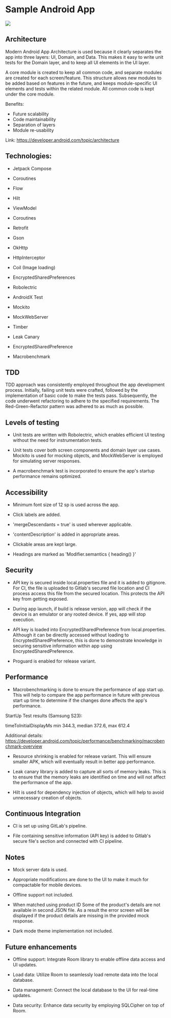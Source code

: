 # Sample Android App

![](https://drive.google.com/file/d/1Poj6D8xNrIIPJU12LCxMOG3wikHIDHzh/view?usp=drivesdk)


## Architecture

Modern Android App Architecture is used because it clearly separates the app into three layers: UI, Domain, and Data. This makes it easy to write unit tests for the Domain layer, and to keep all UI elements in the UI layer.

A core module is created to keep all common code, and separate modules are created for each screen/feature. This structure allows new modules to be added based on features in the future, and keeps module-specific UI elements and tests within the related module. All common code is kept under the core module.

Benefits:

- Future scalability
- Code maintainability
- Separation of layers
- Module re-usability

Link: https://developer.android.com/topic/architecture

## Technologies:

- Jetpack Compose

- Coroutines

- Flow

- Hilt

- ViewModel

- Coroutines

- Retrofit

- Gson

- OkHttp

- HttpInterceptor

- Coil (Image loading)

- EncryptedSharedPreferences

- Robolectric

- AndroidX Test

- Mockito

- MockWebServer

- Timber

- Leak Canary

- EncryptedSharedPreference

- Macrobenchmark


## TDD

TDD approach was consistently employed throughout the app development process. Initially, failing unit tests were crafted, followed by the implementation of basic code to make the tests pass. Subsequently, the code underwent refactoring to adhere to the specified requirements. The Red-Green-Refactor pattern was adhered to as much as possible.


## Levels of testing

- Unit tests are written with Robolectric, which enables efficient UI testing without the need for instrumentation tests.

- Unit tests cover both screen components and domain layer use cases. Mockito is used for mocking objects, and MockWebServer is employed for simulating server responses.

- A macrobenchmark test is incorporated to ensure the app's startup performance remains optimized.


## Accessibility

- Minimum font size of 12 sp is used across the app.

- Click labels are added.

- 'mergeDescendants = true' is used wherever applicable.

- 'contentDescription' is added in appropriate areas.

- Clickable areas are kept large.

- Headings are marked as 'Modifier.semantics { heading() }'

## Security

- API key is secured inside local.properties file and it is added to gitignore. For CI, the file is uploaded to Gitlab's secured file location and CI process access this file from the secured location. This protects the API key from getting exposed.

- During app launch, if build is release version, app will check if the device is an emulator or any rooted device. If yes, app will stop execution.

- API key is loaded into EncryptedSharedPreference from local.properties. Although it can be directly accessed without loading to EncryptedSharedPreference, this is done to demonstrate knowledge in securing sensitive information within app using EncryptedSharedPreference.

- Proguard is enabled for release variant.


## Performance

- Macrobenchmarking is done to ensure the performance of app start up. This will help to compare the app performance in future with previous start up time to determine if the changes done affects the app's performance.

StartUp Test results (Samsung S23):

timeToInitialDisplayMs   min 344.3,   median 372.6,   max 612.4

Additional details: https://developer.android.com/topic/performance/benchmarking/macrobenchmark-overview

- Resource shrinking is enabled for release variant. This will ensure smaller APK, which will eventually result in better app performance.

- Leak canary library is added to capture all sorts of memory leaks. This is to ensure that the memory leaks are identified on time and will not affect the performance of the app.

- Hilt is used for dependency injection of objects, which will help to avoid unnecessary creation of objects.

## Continuous Integration

- CI is set up using GitLab's pipeline.

- File containing sensitive information (API key) is added to Gitlab's secure file's section and connected with CI pipeline.

## Notes

- Mock server data is used.

- Appropriate modifications are done to the UI to make it much for compactable for mobile devices.

- Offline support not included.

- When matched using product ID Some of the product's details are not available in second JSON file. As a result the error screen will be displayed if the product details are missing in the provided mock response.

- Dark mode theme implementation not included. 

## Future enhancements

- Offline support: Integrate Room library to enable offline data access and UI updates.

- Load data: Utilize Room to seamlessly load remote data into the local database.

- Data management: Connect the local database to the UI for real-time updates.

- Data security: Enhance data security by employing SQLCipher on top of Room.
